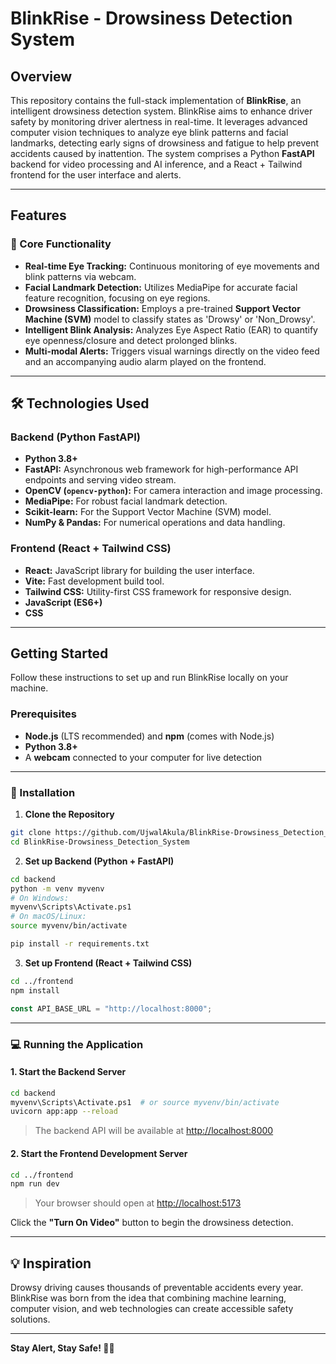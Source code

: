 
# BlinkRise - Drowsiness Detection System

## Overview

This repository contains the full-stack implementation of **BlinkRise**, an intelligent drowsiness detection system. BlinkRise aims to enhance driver safety by monitoring driver alertness in real-time. It leverages advanced computer vision techniques to analyze eye blink patterns and facial landmarks, detecting early signs of drowsiness and fatigue to help prevent accidents caused by inattention. The system comprises a Python **FastAPI** backend for video processing and AI inference, and a React + Tailwind frontend for the user interface and alerts.

---

## Features

### 🎯 Core Functionality

- **Real-time Eye Tracking:** Continuous monitoring of eye movements and blink patterns via webcam.
- **Facial Landmark Detection:** Utilizes MediaPipe for accurate facial feature recognition, focusing on eye regions.
- **Drowsiness Classification:** Employs a pre-trained **Support Vector Machine (SVM)** model to classify states as 'Drowsy' or 'Non_Drowsy'.
- **Intelligent Blink Analysis:** Analyzes Eye Aspect Ratio (EAR) to quantify eye openness/closure and detect prolonged blinks.
- **Multi-modal Alerts:** Triggers visual warnings directly on the video feed and an accompanying audio alarm played on the frontend.

---

## 🛠️ Technologies Used

### Backend (Python FastAPI)

- **Python 3.8+**
- **FastAPI:** Asynchronous web framework for high-performance API endpoints and serving video stream.
- **OpenCV (`opencv-python`):** For camera interaction and image processing.
- **MediaPipe:** For robust facial landmark detection.
- **Scikit-learn:** For the Support Vector Machine (SVM) model.
- **NumPy & Pandas:** For numerical operations and data handling.

### Frontend (React + Tailwind CSS)

- **React:** JavaScript library for building the user interface.
- **Vite:** Fast development build tool.
- **Tailwind CSS:** Utility-first CSS framework for responsive design.
- **JavaScript (ES6+)**
- **CSS**

---

## Getting Started

Follow these instructions to set up and run BlinkRise locally on your machine.

### Prerequisites

- **Node.js** (LTS recommended) and **npm** (comes with Node.js)
- **Python 3.8+**
- A **webcam** connected to your computer for live detection

---

### 🚀 Installation

1. **Clone the Repository**

```bash
git clone https://github.com/UjwalAkula/BlinkRise-Drowsiness_Detection_System.git
cd BlinkRise-Drowsiness_Detection_System
````

2. **Set up Backend (Python + FastAPI)**

```bash
cd backend
python -m venv myvenv
# On Windows:
myvenv\Scripts\Activate.ps1
# On macOS/Linux:
source myvenv/bin/activate

pip install -r requirements.txt
```

3. **Set up Frontend (React + Tailwind CSS)**

```bash
cd ../frontend
npm install
```

```js
const API_BASE_URL = "http://localhost:8000";
```

---

### 💻 Running the Application

#### 1. Start the Backend Server

```bash
cd backend
myvenv\Scripts\Activate.ps1  # or source myvenv/bin/activate
uvicorn app:app --reload
```

> The backend API will be available at [http://localhost:8000](http://localhost:8000)

#### 2. Start the Frontend Development Server

```bash
cd ../frontend
npm run dev
```

> Your browser should open at [http://localhost:5173](http://localhost:5173)

Click the **"Turn On Video"** button to begin the drowsiness detection.

---

## 💡 Inspiration

Drowsy driving causes thousands of preventable accidents every year. BlinkRise was born from the idea that combining machine learning, computer vision, and web technologies can create accessible safety solutions.

---

**Stay Alert, Stay Safe! 🚗💤**
